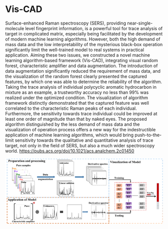 # Vis-CAD

Surface-enhanced Raman spectroscopy (SERS), providing near-single-molecule level fingerprint information, is a powerful tool for trace analysis of target in complicated matrix, especially being facilitated by the development of modern machine learning algorithms. However, both the high demand of mass data and the low interpretability of the mysterious black-box operation significantly limit the well-trained model to real systems in practical application. Aiming these two issues, we constructed a novel machine learning algorithm-based framework (Vis-CAD), integrating visual random forest, characteristic amplifier and data augmentation. The introduction of data augmentation significantly reduced the requirement of mass data, and the visualization of the random forest clearly presented the captured features, by which one was able to determine the reliability of the algorithm. Taking the trace analysis of individual polycyclic aromatic hydrocarbon in mixture as an example, a trustworthy accuracy no less than 99% was realized under the optimized condition. The visualization of algorithm framework distinctly demonstrated that the captured feature was well correlated to the characteristic Raman peaks of each individual. Furthermore, the sensitivity towards trace individual could be improved at least one order of magnitude than that by naked eyes. The proposed algorithm distinguished by the less demand of mass data and the visualization of operation process offers a new way for the indestructible application of machine learning algorithms, which would bring push-to-the-limit sensitivity towards the qualitative and quantitative analysis of trace target, not only in the field of SERS, but also a much wider spectroscopy world.
https://pubs.acs.org/doi/10.1021/acs.analchem.2c01450

![image](Flow.png)
